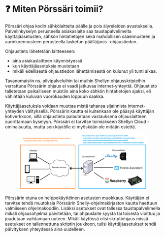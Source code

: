 # ❓ Miten Pörssäri toimii?

Pörssäri ohjaa kodin sähkölaitteita päälle ja pois älyreleiden avustuksella. Palvelinkyselyn perusteella asiakaslaite saa taustapalvelimelta käyttäjäasetusten, sähkön hintatietojen sekä mahdollisen sääennusteen ja aurinkoennusteen perusteella lasketun päällä/pois -ohjaustiedon.

Ohjaustieto lähetetään laitteeseen:

* aina asiakaslaitteen käynnistyessä
* kun käyttäjäasetuksia muutetaan
* mikäli edellisestä ohjaustiedon lähettämisestä on kulunut yli tunti aikaa.

Tavanomaisiin ns. pilvipalveluihin tai muihin Shellyn ohjausskripteihin verrattuna Pörssärin ohjaus ei vaadi jatkuvaa internet-yhteyttä. Ohjaustieto talletetaan paikalliseen muistiin aina koko sähkön hintatietojen ajaksi, eli vähintään kuluvan vuorokauden loppuun saakka.

Käyttäjäasetuksia voidaan muuttaa mistä tahansa sijainnista internet-yhteyden välityksellä. Pörssärin kautta ei kuitenkaan ole pääsyä käyttäjän kotiverkkoon, sillä ohjaustieto palautetaan vastauksena ohjauslaitteen suorittamaan kyselyyn. Pörssäri ei tarvitse toimiakseen Shellyn Cloud -ominaisuutta, mutta sen käytölle ei myöskään ole mitään estettä.

<figure><img src=".gitbook/assets/toimintakaavio.png" alt=""><figcaption></figcaption></figure>

Pörssärin etuna on helppokäyttöinen asetusten muokkaus. Käyttäjän ei tarvitse tehdä muutoksia Pörssärin Shelly-ohjelmakirjaston kautta haettuun valmiiseen ohjelmakoodiin. Lisäksi asetukset ovat tallessa taustapalvelimella mikäli ohjausohjelma päivitetään, tai ohjauslaite syystä tai toisesta vioittuu ja joudutaan vaihtamaan uuteen. Mikäli käytössä olisi skriptiohjaus missä asetukset on tallennettuna skriptin joukkoon, tulisi käyttäjäasetukset tehdä päivityksen yhteydessä aina uudelleen.

